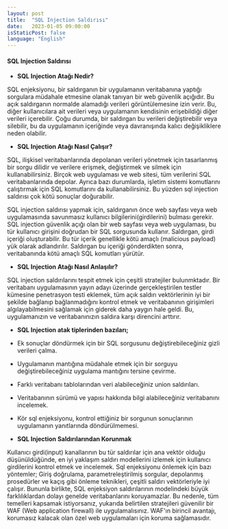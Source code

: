 ```yaml
---
layout: post
title:  "SQL Injection Saldırısı"
date:   2023-01-05 09:00:00
isStaticPost: false
language: "English"
---
```


#### **SQL Injection Saldırısı**

- **SQL Injection Atağı Nedir?**

SQL enjeksiyonu, bir saldırganın bir uygulamanın veritabanına yaptığı sorgulara müdahale etmesine olanak tanıyan bir web güvenlik açığıdır. Bu açık saldırganın normalde alamadığı verileri görüntülemesine izin verir. Bu, diğer kullanıcılara ait verileri veya uygulamanın kendisinin erişebildiği diğer verileri içerebilir. Çoğu durumda, bir saldırgan bu verileri değiştirebilir veya silebilir, bu da uygulamanın içeriğinde veya davranışında kalıcı değişikliklere neden olabilir.

- **SQL Injection Atağı Nasıl Çalışır?**

SQL, ilişkisel veritabanlarında depolanan verileri yönetmek için tasarlanmış bir sorgu dilidir ve verilere erişmek, değiştirmek ve silmek için kullanabilirsiniz. Birçok web uygulaması ve web sitesi, tüm verilerini SQL veritabanlarında depolar. Ayrıca bazı durumlarda, işletim sistemi komutlarını çalıştırmak için SQL komutlarını da kullanabilirsiniz. Bu yüzden sql injection saldırısı çok kötü sonuçlar doğurabilir.

SQL injection saldırısı yapmak için, saldırganın önce web sayfası veya web uygulamasında savunmasız kullanıcı bilgilerini(girdilerini) bulması gerekir. SQL injection güvenlik açığı olan bir web sayfası veya web uygulaması, bu tür kullanıcı girişini doğrudan bir SQL sorgusunda kullanır. Saldırgan, girdi içeriği oluşturabilir. Bu tür içerik genellikle kötü amaçlı (malicious payload) yük olarak adlandırılır. Saldırgan bu içeriği gönderdikten sonra, veritabanında kötü amaçlı SQL komutları yürütür.

- **SQL Injection Atağı Nasıl Anlaşılır?**

SQL injection saldırılarını tespit etmek için çeşitli stratejiler bulunmktadır. Bir veritabanı uygulamasının yayın adayı üzerinde gerçekleştirilen testler kümesine penetrasyon testi eklemek, tüm açık saldırı vektörlerinin iyi bir şekilde bağlanıp bağlanmadığını kontrol etmek ve veritabanının girişimleri algılayabilmesini sağlamak için giderek daha yaygın hale geldi. Bu, uygulamanızın ve veritabanınızın saldıra karşı direncini arttırır.

- **SQL Injection atak tiplerinden bazıları;**

- Ek sonuçlar döndürmek için bir SQL sorgusunu değiştirebileceğiniz gizli verileri çalma.

- Uygulamanın mantığına müdahale etmek için bir sorguyu değiştirebileceğiniz uygulama mantığını tersine çevirme.

- Farklı veritabanı tablolarından veri alabileceğiniz union saldırıları.

- Veritabanının sürümü ve yapısı hakkında bilgi alabileceğiniz veritabanını incelemek.

- Kör sql enjeksiyonu, kontrol ettiğiniz bir sorgunun sonuçlarının uygulamanın yanıtlarında döndürülmemesi.

- **SQL Injection Saldırılarından Korunmak**

Kullanıcı girdi(input) kanallarının bu tür saldırılar için ana vektör olduğu düşünüldüğünde, en iyi yaklaşım saldırı modellerini izlemek için kullanıcı girdilerini kontrol etmek ve incelemek. Sql enjeksiyonu önlemek için bazı yöntemler; Giriş doğrulama, parametreleştirilmiş sorgular, depolanmış prosedürler ve kaçış gibi önleme teknikleri, çeşitli saldırı vektörleriyle iyi çalışır. Bununla birlikte, SQL enjeksiyon saldırılarının modelindeki büyük farklılıklardan dolayı genelde veritabanlarını koruyamazlar. Bu nedenle, tüm temelleri kapsamak istiyorsanız, yukarıda belirtilen stratejileri güvenilir bir WAF (Web application firewall) ile uygulamalısınız. WAF'ın birincil avantajı, korumasız kalacak olan özel web uygulamaları için koruma sağlamasıdır.